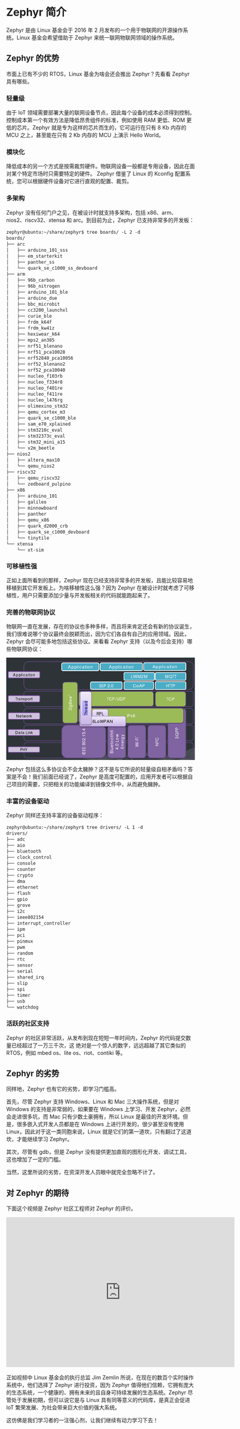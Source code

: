 ﻿# Zephyr 简介

Zephyr 是由 Linux 基金会于 2016 年 2 月发布的一个用于物联网的开源操作系统。Linux 基金会希望借助于 Zephyr 来统一联网物联网领域的操作系统。

## Zephyr 的优势

市面上已有不少的 RTOS，Linux 基金为啥会还会推出 Zephyr？先看看 Zephyr 具有哪些。

### 轻量级

由于 IoT 领域需要部署大量的联网设备节点，因此每个设备的成本必须得到控制。控制成本第一个有效方法是降低昂贵组件的标准，例如使用 RAM 更低、ROM 更低的芯片。Zephyr 就是专为这样的芯片而生的，它可运行在只有 8 Kb 内存的 MCU 之上，甚至能在只有 2 Kb 内存的 MCU 上演示 Hello World。

### 模块化

降低成本的另一个方式是按需裁剪硬件。物联网设备一般都是专用设备，因此在面对某个特定市场时只需要特定的硬件。 Zephyr 借鉴了 Linux 的 Kconfig 配置系统，您可以根据硬件设备对它进行直观的配置、裁剪。

### 多架构

Zephyr 没有任何门户之见，在被设计时就支持多架构，包括 x86、arm、nios2、riscv32、xtensa 和 arc。到目前为止，Zephyr 已支持非常多的开发板：

```
zephyr@ubuntu:~/share/zephyr$ tree boards/ -L 2 -d
boards/
├── arc
│   ├── arduino_101_sss
│   ├── em_starterkit
│   ├── panther_ss
│   └── quark_se_c1000_ss_devboard
├── arm
│   ├── 96b_carbon
│   ├── 96b_nitrogen
│   ├── arduino_101_ble
│   ├── arduino_due
│   ├── bbc_microbit
│   ├── cc3200_launchxl
│   ├── curie_ble
│   ├── frdm_k64f
│   ├── frdm_kw41z
│   ├── hexiwear_k64
│   ├── mps2_an385
│   ├── nrf51_blenano
│   ├── nrf51_pca10028
│   ├── nrf52840_pca10056
│   ├── nrf52_blenano2
│   ├── nrf52_pca10040
│   ├── nucleo_f103rb
│   ├── nucleo_f334r8
│   ├── nucleo_f401re
│   ├── nucleo_f411re
│   ├── nucleo_l476rg
│   ├── olimexino_stm32
│   ├── qemu_cortex_m3
│   ├── quark_se_c1000_ble
│   ├── sam_e70_xplained
│   ├── stm3210c_eval
│   ├── stm32373c_eval
│   ├── stm32_mini_a15
│   └── v2m_beetle
├── nios2
│   ├── altera_max10
│   └── qemu_nios2
├── riscv32
│   ├── qemu_riscv32
│   └── zedboard_pulpino
├── x86
│   ├── arduino_101
│   ├── galileo
│   ├── minnowboard
│   ├── panther
│   ├── qemu_x86
│   ├── quark_d2000_crb
│   ├── quark_se_c1000_devboard
│   └── tinytile
└── xtensa
    └── xt-sim
```


### 可移植性强

正如上面所看到的那样，Zephyr 现在已经支持非常多的开发板，且能比较容易地移植到其它开发板上。为啥移植性这么强？因为 Zephyr 在被设计时就考虑了可移植性，用户只需要添加少量与开发板相关的代码就能跑起来了。

### 完善的物联网协议

物联网一直在发展，存在的协议也多种多样，而且将来肯定还会有新的协议诞生，我们很难说哪个协议最终会脱颖而出，因为它们各自有自己的应用领域。因此，Zephyr 会尽可能多地包括这些协议。来看看 Zephyr 支持（以及今后会支持）哪些物联网协议：

<img src="./introd.png" align=center>

Zephyr 包括这么多协议会不会太臃肿？这不是与它所说的轻量级自相矛盾吗？答案是不会！我们前面已经说了，Zephyr 是高度可配置的，应用开发者可以根据自己项目的需要，只把相关的功能编译到镜像文件中，从而避免臃肿。

### 丰富的设备驱动

Zephyr 同样还支持丰富的设备驱动程序：

```
zephyr@ubuntu:~/share/zephyr$ tree drivers/ -L 1 -d
drivers/
├── adc
├── aio
├── bluetooth
├── clock_control
├── console
├── counter
├── crypto
├── dma
├── ethernet
├── flash
├── gpio
├── grove
├── i2c
├── ieee802154
├── interrupt_controller
├── ipm
├── pci
├── pinmux
├── pwm
├── random
├── rtc
├── sensor
├── serial
├── shared_irq
├── slip
├── spi
├── timer
├── usb
└── watchdog
```

### 活跃的社区支持

Zephyr 的社区非常活跃，从发布到现在短短一年时间内，Zephyr 的代码提交数量已经超过了一万三千次，这 绝对是一个惊人的数字，远远超越了其它类似的 RTOS，例如 mbed os、lite os、riot、contiki 等。

## Zephyr 的劣势

同样地，Zephyr 也有它的劣势，即学习门槛高。


首先，尽管 Zephyr 支持 Windows、Linux 和 Mac 三大操作系统，但是对 Windows 的支持是非常弱的，如果要在 Windows 上学习、开发 Zephyr，必然会走进很多坑，而 Mac 只有少数土豪拥有，所以 Linux 是最佳的开发环境。但是，很多嵌入式开发人员都是在 Windows 上进行开发的，很少甚至没有使用 Linux，因此对于这一类同胞来说，Linux 就是它们的第一道坎，只有翻过了这道坎，才能继续学习 Zephyr。

其次，尽管有 gdb，但是 Zephyr 没有提供更加直观的图形化开发、调试工具，这也增加了一定的门槛。

当然，这里所说的劣势，在资深开发人员眼中就完全忽略不计了。

## 对 Zephyr 的期待

下面这个视频是 Zephyr 社区工程师对 Zephyr 的评价。

<center>
<iframe height=400 width=610 src='http://player.youku.com/embed/XMjYxNDU0Nzk2OA==' frameborder=0 'allowfullscreen'></iframe>
</center>

正如视频中 Linux 基金会的执行总监 Jim Zemlin 所说，在现在的数百个实时操作系统中，他们选择了 Zephyr 进行投资，因为 Zephyr  值得他们信赖，它拥有庞大的生态系统，一个健康的、拥有未来的且自身可持续发展的生态系统。Zephyr 尽管处于发展初期，但可以说它是与 Linux 具有同等意义的代码库，是真正会促进 IoT 繁荣发展、为社会带来巨大价值的强大系统。
 
这仿佛是我们学习者的一注强心剂，让我们继续有动力学习下去！